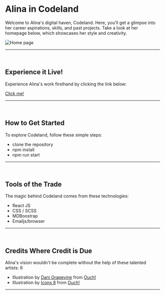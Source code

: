 # Alina in Codeland

Welcome to Alina's digital haven, Codeland. Here, you'll get a glimpse into her career aspirations, skills, and past projects. Take a look at her homepage below, which showcases her style and creativity.

<img src="./src/assets/homepage.png" alt="Home page">

---

</br>

## Experience it Live!

Experience Alina's work firsthand by clicking the link below:

<a href="https://alina-in-codeland.netlify.app/" target="_blank">Click me!</a>

---

</br>

## How to Get Started

To explore Codeland, follow these simple steps:

- clone the repository
- npm install
- npm run start

---

</br>

## Tools of the Trade

The magic behind Codeland comes from these technologies:

- React JS
- CSS / SCSS
- MDBoostrap
- Emailjs/browser

---

</br>

## Credits Where Credit is Due

Alina's vision wouldn't be complete without the help of these talented artists:
ß

- Illustration by <a href="https://icons8.com/illustrations/author/JTmm71Rqvb2T">Dani Grapevine</a> from <a href="https://icons8.com/illustrations">Ouch!</a>
- Illustration by <a href="https://icons8.com/illustrations/author/zD2oqC8lLBBA">Icons 8</a> from <a href="https://icons8.com/illustrations">Ouch!</a>

---
